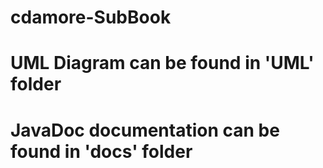 # cdamore-SubBook

# UML Diagram can be found in 'UML' folder

# JavaDoc documentation can be found in 'docs' folder

